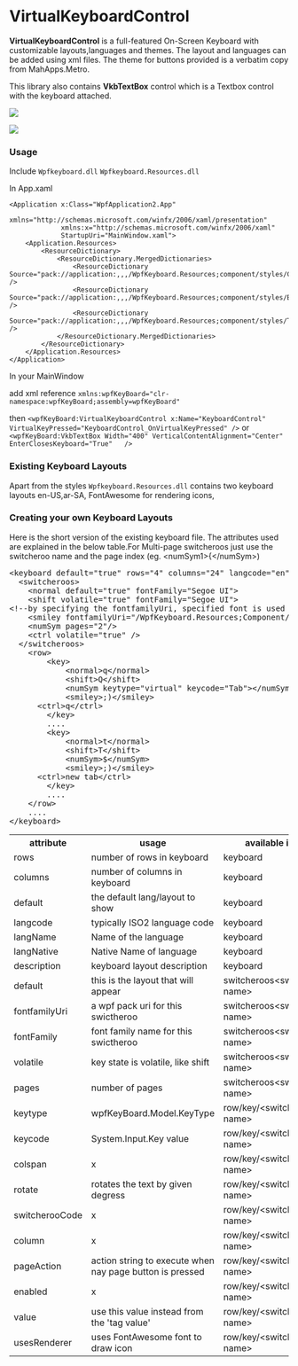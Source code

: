 VirtualKeyboardControl
======================

**VirtualKeyboardControl** is a full-featured On-Screen Keyboard with customizable layouts,languages and themes. The layout and languages can be added using xml files. The theme for buttons provided is a verbatim copy from MahApps.Metro. 

This library also contains **VkbTextBox** control which is a Textbox control with the keyboard attached.

 ![](/https://raw.githubusercontent.com/naveedmurtuza/VirtualKeyboardControl/master/keyboard%20images/keyboard1.png)
 
 ![](/https://raw.githubusercontent.com/naveedmurtuza/VirtualKeyboardControl/master/keyboard%20images/keyboard2.png)
 
### Usage ###
Include ```Wpfkeyboard.dll``` ```Wpfkeyboard.Resources.dll```

In App.xaml

```
<Application x:Class="WpfApplication2.App"
             xmlns="http://schemas.microsoft.com/winfx/2006/xaml/presentation"
             xmlns:x="http://schemas.microsoft.com/winfx/2006/xaml"
             StartupUri="MainWindow.xaml">
    <Application.Resources>
        <ResourceDictionary>
            <ResourceDictionary.MergedDictionaries>
                <ResourceDictionary Source="pack://application:,,,/WpfKeyboard.Resources;component/styles/Colors.xaml" />
                <ResourceDictionary Source="pack://application:,,,/WpfKeyboard.Resources;component/styles/Button.xaml" />
                <ResourceDictionary Source="pack://application:,,,/WpfKeyboard.Resources;component/styles/ToggleButton.xaml" />
            </ResourceDictionary.MergedDictionaries>
        </ResourceDictionary>
    </Application.Resources>
</Application>
```

In your MainWindow

add xml reference ```xmlns:wpfKeyBoard="clr-namespace:wpfKeyBoard;assembly=wpfKeyBoard"```

then
```<wpfKeyBoard:VirtualKeyboardControl x:Name="KeyboardControl" VirtualKeyPressed="KeyboardControl_OnVirtualKeyPressed" />```
or
```<wpfKeyBoard:VkbTextBox Width="400" VerticalContentAlignment="Center" EnterClosesKeyboard="True"   />```

### Existing Keyboard Layouts ###
Apart from the styles ```Wpfkeyboard.Resources.dll``` contains two keyboard layouts en-US,ar-SA, FontAwesome for rendering icons, 
### Creating your own Keyboard Layouts ###
Here is the short version of the existing keyboard file. The attributes used are explained in the below table.For Multi-page switcheroos just use the switcheroo name and the page index (eg. &lt;numSym1>{&lt;/numSym>)
<pre>
&lt;keyboard default="true" rows="4" columns="24" langcode="en" langName="English" langNative="English" description="English QWERTY Layout">
  &lt;switcheroos>
    &lt;normal default="true" fontFamily="Segoe UI"></normal>
    &lt;shift volatile="true" fontFamily="Segoe UI"></shift>
&lt;!--by specifying the fontfamilyUri, specified font is used when displaying this key collection -->
    &lt;smiley fontfamilyUri="/WpfKeyboard.Resources;Component/fonts/#Emoticons" ></smiley>
    &lt;numSym pages="2"/>
    &lt;ctrl volatile="true" />
  &lt;/switcheroos>
	&lt;row>
		&lt;key>
			&lt;normal>q&lt;/normal>
			&lt;shift>Q&lt;/shift>
			&lt;numSym keytype="virtual" keycode="Tab">&lt;/numSym>
			&lt;smiley>;)&lt;/smiley>
      &lt;ctrl>q&lt;/ctrl>
		&lt;/key>
		....
		&lt;key>
			&lt;normal>t&lt;/normal>
			&lt;shift>T&lt;/shift>
			&lt;numSym>$&lt;/numSym>
			&lt;smiley>;)&lt;/smiley>
      &lt;ctrl>new tab&lt;/ctrl>
		&lt;/key>
		....
	&lt;/row>
	....
&lt;/keyboard>
</pre>
<table><tbody><tr><th>attribute</th><th>usage</th><th>available in tag</th></tr><tr><td>rows</td><td>number of rows in keyboard</td><td>keyboard</td></tr><tr><td>columns</td><td>number of columns in keyboard</td><td>keyboard</td></tr><tr><td>default</td><td>the default lang/layout to show</td><td>keyboard</td></tr><tr><td>langcode</td><td>typically ISO2 language code</td><td>keyboard</td></tr><tr><td>langName</td><td>Name of the language</td><td>keyboard</td></tr><tr><td>langNative</td><td>Native Name of language</td><td>keyboard</td></tr><tr><td>description</td><td>keyboard layout description</td><td>keyboard</td></tr><tr><td>default</td><td>this is the layout that will appear</td><td>switcheroos&lt;switcheroo-name&gt;</td></tr><tr><td>fontfamilyUri</td><td>a wpf pack uri for this swictheroo</td><td>switcheroos&lt;switcheroo-name&gt;</td></tr><tr><td>fontFamily</td><td>font family name for this swictheroo</td><td>switcheroos&lt;switcheroo-name&gt;</td></tr><tr><td>volatile</td><td>key state is volatile, like shift</td><td>switcheroos&lt;switcheroo-name&gt;</td></tr><tr><td>pages</td><td>number of pages</td><td>switcheroos&lt;switcheroo-name&gt;</td></tr><tr><td>keytype</td><td>wpfKeyBoard.Model.KeyType</td><td>row/key/&lt;switcheroo-name&gt;</td></tr><tr><td>keycode</td><td>System.Input.Key value</td><td>row/key/&lt;switcheroo-name&gt;</td></tr><tr><td>colspan</td><td>x</td><td>row/key/&lt;switcheroo-name&gt;</td></tr><tr><td>rotate</td><td>rotates the text by given degress</td><td>row/key/&lt;switcheroo-name&gt;</td></tr><tr><td>switcherooCode</td><td>x</td><td>row/key/&lt;switcheroo-name&gt;</td></tr><tr><td>column</td><td>x</td><td>row/key/&lt;switcheroo-name&gt;</td></tr><tr><td>pageAction</td><td>action string to execute when nay page button is pressed</td><td>row/key/&lt;switcheroo-name&gt;</td></tr><tr><td>enabled</td><td>x</td><td>row/key/&lt;switcheroo-name&gt;</td></tr><tr><td>value</td><td>use this value instead from the 'tag value'</td><td>row/key/&lt;switcheroo-name&gt;</td></tr><tr><td>usesRenderer</td><td>uses FontAwesome font to draw icon</td><td>row/key/&lt;switcheroo-name&gt;</td></tr></tbody></table>
